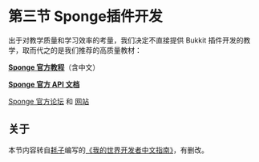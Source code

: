 # 第三节 Sponge插件开发
出于对教学质量和学习效率的考量，我们决定不直接提供 Bukkit 插件开发的教学，取而代之的是我们推荐的高质量教材：

**[Sponge 官方教程](https://docs.spongepowered.org/)**（含中文）

**[Sponge 官方 API 文档](https://jd.spongepowered.org/)**

[Sponge 官方论坛](https://forums.spongepowered.org/) 和 [网站](https://www.spongepowered.org/)

## 关于
本节内容转自[耗子](https://github.com/Mouse0w0)编写的[《我的世界开发者中文指南》](https://github.com/Mouse0w0/MinecraftDeveloperGuide)，有删改。
